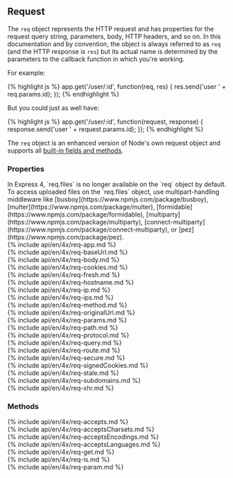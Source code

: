 <h2>Request</h2>

The `req` object represents the HTTP request and has properties for the
request query string, parameters, body, HTTP headers, and so on.  In this documentation and by convention,
the object is always referred to as `req` (and the HTTP response is `res`) but its actual name is determined
by the parameters to the callback function in which you're working.

For example:

{% highlight js %}
app.get('/user/:id', function(req, res) {
  res.send('user ' + req.params.id);
});
{% endhighlight %}

But you could just as well have:

{% highlight js %}
app.get('/user/:id', function(request, response) {
  response.send('user ' + request.params.id);
});
{% endhighlight %}

The `req` object is an enhanced version of Node's own request object
and supports all [built-in fields and methods](https://nodejs.org/api/http.html#http_class_http_incomingmessage).

<h3 id='req.properties'>Properties</h3>

<div class="doc-box doc-notice" markdown="1">
In Express 4, `req.files` is no longer available on the `req` object by default. To access uploaded files on the `req.files` object, use multipart-handling middleware like [busboy](https://www.npmjs.com/package/busboy), [multer](https://www.npmjs.com/package/multer), [formidable](https://www.npmjs.com/package/formidable), [multiparty](https://www.npmjs.com/package/multiparty), [connect-multiparty](https://www.npmjs.com/package/connect-multiparty), or [pez](https://www.npmjs.com/package/pez).
</div>

<section markdown="1">
  {% include api/en/4x/req-app.md %}
</section>

<section markdown="1">
  {% include api/en/4x/req-baseUrl.md %}
</section>

<section markdown="1">
  {% include api/en/4x/req-body.md %}
</section>

<section markdown="1">
  {% include api/en/4x/req-cookies.md %}
</section>

<section markdown="1">
  {% include api/en/4x/req-fresh.md %}
</section>

<section markdown="1">
  {% include api/en/4x/req-hostname.md %}
</section>

<section markdown="1">
  {% include api/en/4x/req-ip.md %}
</section>

<section markdown="1">
  {% include api/en/4x/req-ips.md %}
</section>

<section markdown="1">
  {% include api/en/4x/req-method.md %}
</section>

<section markdown="1">
  {% include api/en/4x/req-originalUrl.md %}
</section>

<section markdown="1">
  {% include api/en/4x/req-params.md %}
</section>

<section markdown="1">
  {% include api/en/4x/req-path.md %}
</section>

<section markdown="1">
  {% include api/en/4x/req-protocol.md %}
</section>

<section markdown="1">
  {% include api/en/4x/req-query.md %}
</section>

<section markdown="1">
  {% include api/en/4x/req-route.md %}
</section>

<section markdown="1">
  {% include api/en/4x/req-secure.md %}
</section>

<section markdown="1">
  {% include api/en/4x/req-signedCookies.md %}
</section>

<section markdown="1">
  {% include api/en/4x/req-stale.md %}
</section>

<section markdown="1">
  {% include api/en/4x/req-subdomains.md %}
</section>

<section markdown="1">
  {% include api/en/4x/req-xhr.md %}
</section>

<h3 id='req.methods'>Methods</h3>

<section markdown="1">
  {% include api/en/4x/req-accepts.md %}
</section>

<section markdown="1">
  {% include api/en/4x/req-acceptsCharsets.md %}
</section>

<section markdown="1">
  {% include api/en/4x/req-acceptsEncodings.md %}
</section>

<section markdown="1">
  {% include api/en/4x/req-acceptsLanguages.md %}
</section>

<section markdown="1">
  {% include api/en/4x/req-get.md %}
</section>

<section markdown="1">
  {% include api/en/4x/req-is.md %}
</section>

<section markdown="1">
  {% include api/en/4x/req-param.md %}
</section>
